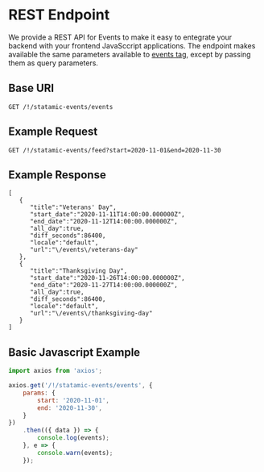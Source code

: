 # REST Endpoint

We provide a REST API for Events to make it easy to entegrate your backend with your frontend JavaSccript applications. The endpoint makes available the same parameters available to [events tag](./tags/events.md), except by passing them as query parameters.

## Base URI

`GET /!/statamic-events/events`

## Example Request

`GET /!/statamic-events/feed?start=2020-11-01&end=2020-11-30`

## Example Response

```
[
   {
      "title":"Veterans' Day",
      "start_date":"2020-11-11T14:00:00.000000Z",
      "end_date":"2020-11-12T14:00:00.000000Z",
      "all_day":true,
      "diff_seconds":86400,
      "locale":"default",
      "url":"\/events\/veterans-day"
   },
   {
      "title":"Thanksgiving Day",
      "start_date":"2020-11-26T14:00:00.000000Z",
      "end_date":"2020-11-27T14:00:00.000000Z",
      "all_day":true,
      "diff_seconds":86400,
      "locale":"default",
      "url":"\/events\/thanksgiving-day"
   }
]
```

## Basic Javascript Example

``` js
import axios from 'axios';

axios.get('/!/statamic-events/events', {
    params: {
        start: '2020-11-01',
        end: '2020-11-30',
    }
})
    .then(({ data }) => {
        console.log(events);
    }, e => {
        console.warn(events);
    });
```